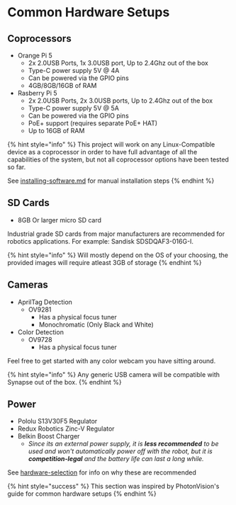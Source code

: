 # Common Hardware Setups

## Coprocessors

* Orange Pi 5
  * 2x 2.0USB Ports, 1x 3.0USB port, Up to 2.4Ghz out of the box
  * Type-C power supply 5V @ 4A
  * Can be powered via the GPIO pins
  * 4GB/8GB/16GB of RAM
* Rasberry Pi 5&#x20;
  * 2x 2.0USB Ports, 2x 3.0USB ports, Up to 2.4Ghz out of the box
  * Type-C power supply 5V @ 5A
  * Can be powered via the GPIO pins
  * PoE+ support (requires separate PoE+ HAT)
  * Up to 16GB of RAM

{% hint style="info" %}
This project will work on any Linux-Compatible device as a coprocessor in order to have full advantage of all the capabilities of the system, but not all coprocessor options have been tested so far.

See [installing-software.md](../installing-software.md "mention") for manual installation steps
{% endhint %}

## SD Cards

* 8GB Or larger micro SD card&#x20;

Industrial grade SD cards from major manufacturers are recommended for robotics applications. For example: Sandisk SDSDQAF3-016G-I.

{% hint style="info" %}
Will mostly depend on the OS of your choosing, the provided images will require atleast 3GB of storage
{% endhint %}

## Cameras

* AprilTag Detection
  * OV9281&#x20;
    * Has a physical focus tuner
    * Monochromatic (Only Black and White)
* Color Detection
  * OV9728
    * Has a physical focus tuner

Feel free to get started with any color webcam you have sitting around.

{% hint style="info" %}
Any generic USB camera will be compatible with Synapse out of the box.
{% endhint %}

## Power

* Pololu S13V30F5 Regulator
* Redux Robotics Zinc-V Regulator
* Belkin Boost Charger
  * _Since its an external power supply, it is **less recommended** to be used and won't automatically power off with the robot, but it is **competition-legal** and the battery life can last a long while._



See [hardware-selection](../hardware-selection/ "mention") for info on why these are recommended

{% hint style="success" %}
This section was inspired by PhotonVision's guide for common hardware setups
{% endhint %}
